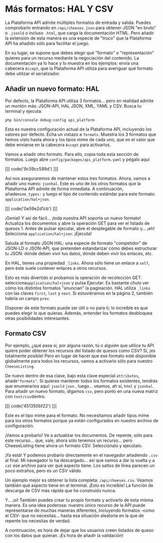 # Más formatos: HAL Y CSV

La Plataforma API admite múltiples formatos de entrada y salida. Puedes comprobarlo entrando en `/api/cheeses.json` para obtener JSON "en bruto" o `.jsonld` o incluso `.html`, que carga la documentación HTML. Pero añadir la extensión de esta manera es una especie de "truco" que la Plataforma API ha añadido sólo para facilitar el juego.

En su lugar, se supone que debes elegir qué "formato" o "representación" quieres para un recurso mediante la negociación del contenido. La documentación ya lo hace y lo muestra en los ejemplos: envía una cabecera `Accept`, que la Plataforma API utiliza para averiguar qué formato debe utilizar el serializador.

## Añadir un nuevo formato: HAL

Por defecto, la Plataforma API utiliza 3 formatos... pero en realidad admite un montón más: JSON-API, HAL JSON, XML, YAML y CSV. Busca tu terminal y ejecuta:

```terminal
php bin/console debug:config api_platform
```

Esta es nuestra configuración actual de la Plataforma API, incluyendo los valores por defecto. Echa un vistazo a `formats`. Muestra los 3 formatos que hemos visto hasta ahora y los tipos mime de cada uno, que es el valor que debe enviarse en la cabecera `Accept` para activarlos.

Vamos a añadir otro formato. Para ello, copia toda esta sección de formatos. Luego abre `config/packages/api_platform.yaml` y pégalo aquí 

[[[ code('9c59cc589d') ]]]

Así nos aseguraremos de mantener estos tres formatos. Ahora, vamos a añadir uno nuevo: `jsonhal`. 
Este es uno de los otros formatos que la Plataforma API admite de forma inmediata. A continuación, añade`mime_types:` y luego el tipo de contenido estándar para este formato: `application/hal+json`.

[[[ code('0e59e2d1cb') ]]]

¡Genial! Y así de fácil... ¡toda nuestra API soporta un nuevo formato! Actualiza los documentos y abre la operación GET para ver el listado de quesos 1. Antes de pulsar ejecutar, abre el desplegable de formato y... ¡eh! Selecciona `application/hal+json`. ¡Ejecuta!

Saluda al formato JSON HAL: una especie de formato "competidor" de JSON-LD o JSON-API, que pretenden estandarizar cómo debes estructurar tu JSON: dónde deben vivir tus datos, dónde deben vivir los enlaces, etc.

En HAL, tienes una propiedad `_links`. Ahora sólo tiene un enlace a `self`, pero éste suele contener enlaces a otros recursos.

Esto es más divertido si probamos la operación de recolección GET: selecciona`application/hal+json` y pulsa Ejecutar. Es bastante chulo ver cómo los distintos formatos "anuncian" la paginación. HAL utiliza `_links` con las claves `first`, `last` y `next`. Si estuviéramos en la página 2, también habría un campo `prev`.

Disponer de este formato puede ser útil o no para ti; lo increíble es que puedes elegir lo que quieras. Además, entender los formatos desbloquea otras posibilidades interesantes.

## Formato CSV

Por ejemplo, ¿qué pasa si, por alguna razón, tú o alguien que utilice tu API quiere poder obtener los recursos del listado de quesos como CSV? Sí, ¡es totalmente posible! Pero en lugar de hacer que ese formato esté disponible globalmente para todos los recursos, vamos a activarlo sólo para nuestro `CheeseListing`.

De nuevo dentro de esa clase, bajo esta clave especial `attributes`, añade`"formats"`. Si quieres mantener todos los formatos existentes, tendrás que enumerarlos aquí: `jsonld` `json` , luego... veamos, ah sí, `html` y `jsonhal`. Para añadir un nuevo formato, digamos `csv`, pero ponlo en una nueva matriz con `text/csv`dentro.

[[[ code('451350bf22') ]]]

Este es el tipo mime para el formato. No necesitamos añadir tipos mime para los otros formatos porque ya están configurados en nuestro archivo de configuración.

¡Vamos a probarlo! Ve a actualizar los documentos. De repente, sólo para este recurso... que, vale, ahora sólo tenemos un recurso... pero CheeseListing tiene ahora un formato CSV. Selecciónalo y ejecútalo.

¡Ya está! Y podemos probarlo directamente en el navegador añadiendo `.csv` al final. Mi navegador lo ha descargado... así que vamos a dar la vuelta y a `cat` ese archivo para ver qué aspecto tiene. Los saltos de línea parecen un poco extraños, pero es un CSV válido.

Un ejemplo mejor es obtener la lista completa: `/api/cheeses.csv`. Veamos también qué aspecto tiene en el terminal. ¡Esto es increíble! La función de descarga de CSV más rápida que he construido nunca.

Y... ¡sí! También puedes crear tu propio formato y activarlo de esta misma manera. Es una idea poderosa: nuestro único recurso de la API puede representarse de muchas maneras diferentes, incluyendo formatos -como el CSV- que no necesitas... hasta esa situación aleatoria en la que de repente los necesitas de verdad.

A continuación, es hora de dejar que los usuarios creen listados de queso con los datos que quieran. ¡Es hora de añadir la validación!

